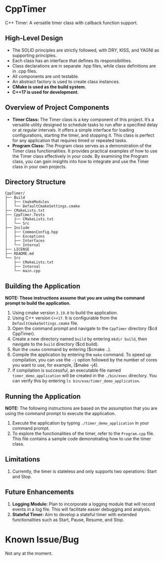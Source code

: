 # CppTimer
C++ Timer: A versatile timer class with callback function support.

## High-Level Design
- The SOLID principles are strictly followed, with DRY, KISS, and YAGNI as supporting principles.
- Each class has an interface that defines its responsibilities.
- Class declarations are in separate .hpp files, while class definitions are in .cpp files.
- All components are unit testable.
- An abstract factory is used to create class instances.
- **CMake is used as the build system.**
- **C++17 is used for development.** 

## Overview of Project Components
- **Timer Class:** The Timer class is a key component of this project. It’s a versatile utility designed to schedule tasks to run after a specified delay or at regular intervals. It offers a simple interface for loading configurations, starting the timer, and stopping it. This class is perfect for any application that requires timed or repeated tasks.
- **Program Class:** The Program class serves as a demonstration of the Timer class functionalities. It provides practical examples of how to use the Timer class effectively in your code. By examining the Program class, you can gain insights into how to integrate and use the Timer class in your own projects.

## Directory Structure
```
CppTimer/
├── Build
│   ├── CmakeModules
│   └── DefaultCmakeSettings.cmake
├── CMakeLists.txt
├── CppTimer.Tests
│   ├── CMakeLists.txt
│   └── Src
├── Include
│   ├── CommonConfig.hpp
│   ├── Exceptions
│   ├── Interfaces
│   └── Internal
├── LICENSE
├── README.md
└── Src
    ├── CMakeLists.txt
    ├── Internal
    └── main.cpp

```

## Building the Application
**NOTE: These instructions assume that you are using the command prompt to build the application.**

1. Using cmake version `3.19.0` to build the application.
2. Using C++ version `C++17`. It is configurable from the `DefaultCmakeSettings.cmake` file.
3. Open the command prompt and navigate to the `CppTimer` directory ($cd CppTimer).
4. Create a new directory named `build` by entering `mkdir build`, then navigate to the `build` directory ($cd build).
5. Run the `cmake` command by entering ($cmake ..).
6. Compile the application by entering the `make` command. To speed up compilation, you can use the `-j` option followed by the number of cores you want to use, for example, ($make -j4).
7. If compilation is successful, an executable file named `timer_demo_application` will be created in the `./bin/exec` directory. You can verify this by entering `ls bin/exe/timer_demo_application`.

## Running the Application
**NOTE:** The following instructions are based on the assumption that you are using the command prompt to execute the application.

1. Execute the application by typing `./timer_demo_application` in your command prompt.
2. To explore the functionalities of the timer, refer to the `Program.cpp` file. This file contains a sample code demonstrating how to use the timer class.

## Limitations

1. Currently, the timer is stateless and only supports two operations: Start and Stop.

## Future Enhancements

1. **Logging Module:** Plan to incorporate a logging module that will record events in a log file. This will facilitate easier debugging and analysis.
2. **Stateful Timer:** Aim to develop a stateful timer with extended functionalities such as Start, Pause, Resume, and Stop.

# Known Issue/Bug
Not any at the moment.
